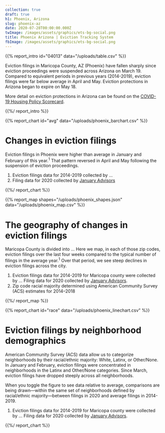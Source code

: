 ```yaml
---
collection: true
draft: true
h1: Phoenix, Arizona
slug: phoenix-az
date: 2020-07-28T00:00:00.000Z
twImage: /images/assets/graphics/ets-bg-social.png
title: Phoenix Arizona | Eviction Tracking System
fbImage: /images/assets/graphics/ets-bg-social.png
---
```


{{% report_intro id="04013" data="/uploads/table.csv" %}}

Eviction filings in Maricopa County, AZ (Phoenix) have fallen sharply since eviction proceedings were suspended across Arizona on March 19. Compared to equivalent periods in previous years (2014-2019), eviction filings were far below average in April and May. Eviction protections in Arizona began to expire on May 18.

More detail on eviction protections in Arizona can be found on the [COVID-19 Housing Policy Scorecard](https://evictionlab.org/covid-policy-scorecard/az/).

{{%/ report_intro %}}

{{% report_chart id="avg" data="/uploads/phoenix_barchart.csv" %}}

# Changes in eviction filings

Eviction filings in Phoenix were higher than average in January and February of this year.<sup>1</sup> That pattern reversed in April and May following the suspension of eviction proceedings.

1. Eviction filings data for 2014-2019 collected by ...
2. Filing data for 2020 collected by [January Advisors](https://www.januaryadvisors.com/)

{{%/ report_chart %}}

{{% report_map shapes="/uploads/phoenix_shapes.json" data="/uploads/phoenix_map.csv" %}}

# The geography of changes in eviction filings

Maricopa County is divided into ... Here we map, in each of those zip codes, eviction filings over the last four weeks compared to the typical number of filings in the average year.<sup>1</sup> Over that period, we see steep declines in eviction filings across the city.

1. Eviction filings data for 2014-2019 for Maricopa county were collected by ... Filing data for 2020 collected by [January Advisors](https://www.januaryadvisors.com/).
2. Zip code racial majority determined using American Community Survey (ACS) estimates for 2014–2018

{{%/ report_map %}}

{{% report_chart id="race" data="/uploads/phoenix_linechart.csv" %}}

# Eviction filings by neighborhood demographics

American Community Survey (ACS) data allow us to categorize neighborhoods by their racial/ethnic majority: White, Latinx, or Other/None. In January and February, eviction filings were concentrated in neighborhoods in the Latinx and Other/None categories. Since March, eviction filings have dropped steeply across all neighborhoods.

When you toggle the figure to see data relative to average, comparisons are being drawn—within the same set of neighborhoods defined by racial/ethnic majority—between filings in 2020 and average filings in 2014-2019.

1. Eviction filings data for 2014-2019 for Maricopa county were collected by ... Filing data for 2020 collected by [January Advisors](https://www.januaryadvisors.com/).

{{%/ report_chart %}}
